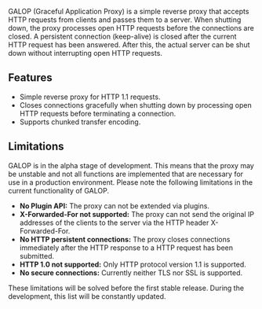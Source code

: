 GALOP (Graceful Application Proxy) is a simple reverse proxy that accepts HTTP requests from clients and passes them to a server.
When shutting down, the proxy processes open HTTP requests before the connections are closed.
A persistent connection (keep-alive) is closed after the current HTTP request has been answered.
After this, the actual server can be shut down without interrupting open HTTP requests.


## Features

- Simple reverse proxy for HTTP 1.1 requests.
- Closes connections gracefully when shutting down by processing open HTTP
  requests before terminating a connection.
- Supports chunked transfer encoding.


## Limitations

GALOP is in the alpha stage of development.
This means that the proxy may be unstable and not all functions are implemented that are necessary for use in a production environment.
Please note the following limitations in the current functionality of GALOP.

- **No Plugin API:** The proxy can not be extended via plugins.
- **X-Forwarded-For not supported:** The proxy can not send the original IP addresses of the clients to the server via the HTTP header X-Forwarded-For.
- **No HTTP persistent connections:** The proxy closes connections immediately after the HTTP response to a HTTP request has been submitted.
- **HTTP 1.0 not supported:** Only HTTP protocol version 1.1 is supported.
- **No secure connections:** Currently neither TLS nor SSL is supported.

These limitations will be solved before the first stable release.
During the development, this list will be constantly updated.
